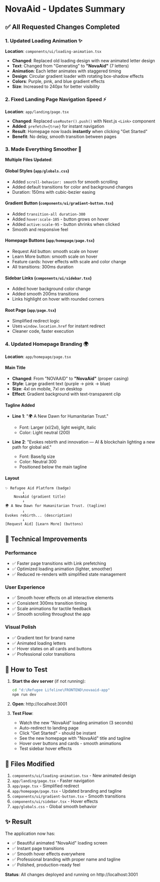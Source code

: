 # NovaAid - Updates Summary

## ✅ All Requested Changes Completed

### 1. Updated Loading Animation ✨
**Location**: `components/ui/loading-animation.tsx`

- **Changed**: Replaced old loading design with new animated letter design
- **Text**: Changed from "Generating" to **"NovaAid"** (7 letters)
- **Animation**: Each letter animates with staggered timing
- **Design**: Circular gradient loader with rotating box-shadow effects
- **Colors**: Purple, pink, and blue gradient effects
- **Size**: Increased to 240px for better visibility

### 2. Fixed Landing Page Navigation Speed ⚡
**Location**: `app/landing/page.tsx`

- **Changed**: Replaced `useRouter().push()` with Next.js `<Link>` component
- **Added**: `prefetch={true}` for instant navigation
- **Result**: Homepage now loads **instantly** when clicking "Get Started"
- **Benefit**: No delay, smooth transition between pages

### 3. Made Everything Smoother 🎨
**Multiple Files Updated**:

#### Global Styles (`app/globals.css`)
- Added `scroll-behavior: smooth` for smooth scrolling
- Added default transitions for color and background changes
- Duration: 150ms with cubic-bezier easing

#### Gradient Button (`components/ui/gradient-button.tsx`)
- Added `transition-all duration-300`
- Added `hover:scale-105` - button grows on hover
- Added `active:scale-95` - button shrinks when clicked
- Smooth and responsive feel

#### Homepage Buttons (`app/homepage/page.tsx`)
- Request Aid button: smooth scale on hover
- Learn More button: smooth scale on hover
- Feature cards: hover effects with scale and color change
- All transitions: 300ms duration

#### Sidebar Links (`components/ui/sidebar.tsx`)
- Added hover background color change
- Added smooth 200ms transitions
- Links highlight on hover with rounded corners

#### Root Page (`app/page.tsx`)
- Simplified redirect logic
- Uses `window.location.href` for instant redirect
- Cleaner code, faster execution

### 4. Updated Homepage Branding 🌍
**Location**: `app/homepage/page.tsx`

#### Main Title
- **Changed**: From "NOVAAID" to **"NovaAid"** (proper casing)
- **Style**: Large gradient text (purple → pink → blue)
- **Size**: 4xl on mobile, 7xl on desktop
- **Effect**: Gradient background with text-transparent clip

#### Tagline Added
- **Line 1**: "🌍 A New Dawn for Humanitarian Trust."
  - Font: Larger (xl/2xl), light weight, italic
  - Color: Light neutral (200)
  
- **Line 2**: "Evokes rebirth and innovation — AI & blockchain lighting a new path for global aid."
  - Font: Base/lg size
  - Color: Neutral 300
  - Positioned below the main tagline

#### Layout
```
✨ Refugee Aid Platform (badge)
        ↓
    NovaAid (gradient title)
        ↓
🌍 A New Dawn for Humanitarian Trust. (tagline)
        ↓
Evokes rebirth... (description)
        ↓
[Request Aid] [Learn More] (buttons)
```

## 🎯 Technical Improvements

### Performance
- ✅ Faster page transitions with Link prefetching
- ✅ Optimized loading animation (lighter, smoother)
- ✅ Reduced re-renders with simplified state management

### User Experience
- ✅ Smooth hover effects on all interactive elements
- ✅ Consistent 300ms transition timing
- ✅ Scale animations for tactile feedback
- ✅ Smooth scrolling throughout the app

### Visual Polish
- ✅ Gradient text for brand name
- ✅ Animated loading letters
- ✅ Hover states on all cards and buttons
- ✅ Professional color transitions

## 🚀 How to Test

1. **Start the dev server** (if not running):
   ```bash
   cd "d:\Refugee Lifeline\FRONTEND\novaaid-app"
   npm run dev
   ```

2. **Open**: http://localhost:3001

3. **Test Flow**:
   - Watch the new "NovaAid" loading animation (3 seconds)
   - Auto-redirect to landing page
   - Click "Get Started" - should be instant
   - See the new homepage with "NovaAid" title and tagline
   - Hover over buttons and cards - smooth animations
   - Test sidebar hover effects

## 📝 Files Modified

1. `components/ui/loading-animation.tsx` - New animated design
2. `app/landing/page.tsx` - Faster navigation
3. `app/page.tsx` - Simplified redirect
4. `app/homepage/page.tsx` - Updated branding and tagline
5. `components/ui/gradient-button.tsx` - Smooth transitions
6. `components/ui/sidebar.tsx` - Hover effects
7. `app/globals.css` - Global smooth behavior

## ✨ Result

The application now has:
- ✅ Beautiful animated "NovaAid" loading screen
- ✅ Instant page transitions
- ✅ Smooth hover effects everywhere
- ✅ Professional branding with proper name and tagline
- ✅ Polished, production-ready feel

**Status**: All changes deployed and running on http://localhost:3001
